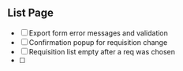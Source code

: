 ## List Page
- [ ] Export form error messages and validation
- [ ] Confirmation popup for requisition change
- [ ] Requisition list empty after a req was chosen
- [ ] 
